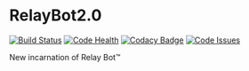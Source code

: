 # RelayBot2.0
[![Build Status](https://travis-ci.org/nukeop/RelayBot2.0.svg?branch=master)](https://travis-ci.org/nukeop/RelayBot2.0) [![Code Health](https://landscape.io/github/nukeop/RelayBot2.0/master/landscape.svg?style=flat)](https://landscape.io/github/nukeop/RelayBot2.0/master) [![Codacy Badge](https://api.codacy.com/project/badge/Grade/ec9e9ab885274131836c997922ea1378)](https://www.codacy.com/app/alek-poczta/RelayBot2-0?utm_source=github.com&amp;utm_medium=referral&amp;utm_content=nukeop/RelayBot2.0&amp;utm_campaign=Badge_Grade) [![Code Issues](https://www.quantifiedcode.com/api/v1/project/0dbd87e771ad485da35be8621c4edbfe/badge.svg)](https://www.quantifiedcode.com/app/project/0dbd87e771ad485da35be8621c4edbfe) 


New incarnation of Relay Bot™
